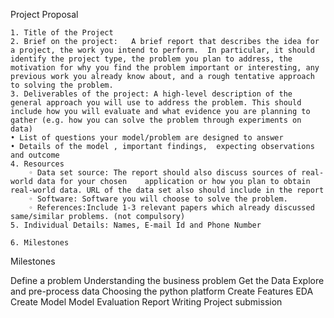Project Proposal 

    1. Title of the Project
    2. Brief on the project:   A brief report that describes the idea for a project, the work you intend to perform.  In particular, it should identify the project type, the problem you plan to address, the motivation for why you find the problem important or interesting, any previous work you already know about, and a rough tentative approach to solving the problem.
    3. Deliverables of the project: A high-level description of the general approach you will use to address the problem. This should include how you will evaluate and what evidence you are planning to gather (e.g. how you can solve the problem through experiments on data)
    • List of questions your model/problem are designed to answer
    • Details of the model , important findings,  expecting observations and outcome
    4. Resources
        ◦ Data set source: The report should also discuss sources of real-world data for your chosen 	application or how you plan to obtain real-world data. URL of the data set also should include in the report
        ◦ Software: Software you will choose to solve the problem.
        ◦ References:Include 1-3 relevant papers which already discussed same/similar problems. (not compulsory)
    5. Individual Details: Names, E-mail Id and Phone Number 

    6. Milestones

Milestones

Define a problem
Understanding the business problem
Get the Data
Explore and pre-process data
Choosing the python platform
Create Features
EDA
Create Model
Model Evaluation
Report Writing
Project submission

